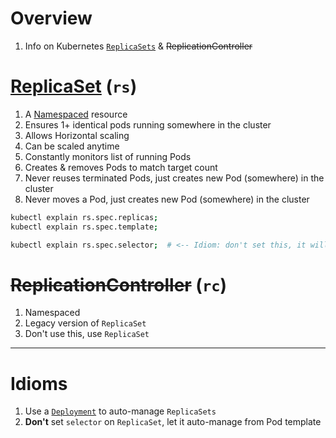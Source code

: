 # Overview
1. Info on Kubernetes [`ReplicaSets`](https://kubernetes.io/docs/concepts/workloads/controllers/replicaset/) & ~~ReplicationController~~


# [ReplicaSet](https://kubernetes.io/docs/concepts/workloads/controllers/replicaset/) (`rs`)
1. A [Namespaced](https://kubernetes.io/docs/concepts/overview/working-with-objects/namespaces/) resource
1. Ensures 1+ identical pods running somewhere in the cluster
1. Allows Horizontal scaling
1. Can be scaled anytime
1. Constantly monitors list of running Pods
1. Creates & removes Pods to match target count
1. Never reuses terminated Pods, just creates new Pod (somewhere) in the cluster
1. Never moves a Pod, just creates new Pod (somewhere) in the cluster
```sh
kubectl explain rs.spec.replicas;
kubectl explain rs.spec.template;

kubectl explain rs.spec.selector;  # <-- Idiom: don't set this, it will take from Pod `template`
```


# ~~ReplicationController~~ (`rc`)
1. Namespaced
1. Legacy version of `ReplicaSet`
1. Don't use this, use `ReplicaSet`


--------
# Idioms
1. Use a [`Deployment`](https://kubernetes.io/docs/concepts/workloads/controllers/deployment/) to auto-manage `ReplicaSets`
1. **Don't** set `selector` on `ReplicaSet`, let it auto-manage from Pod template
